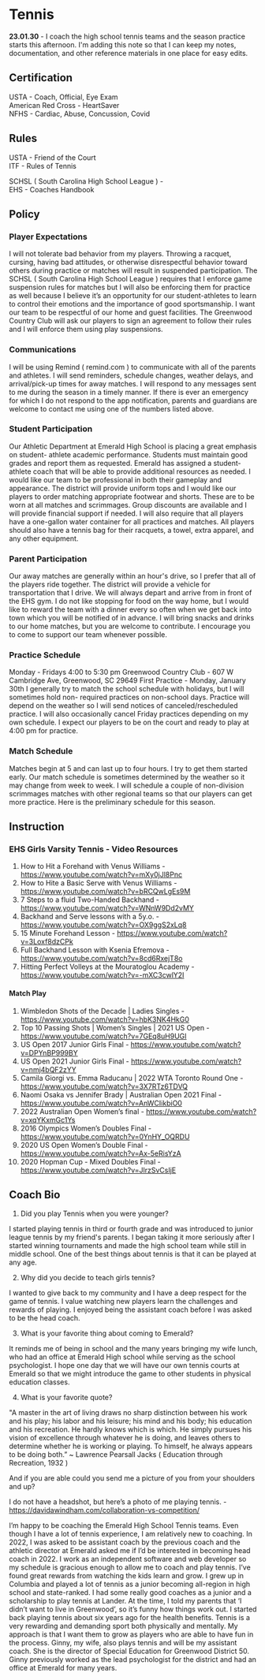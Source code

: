 # Tennis

**23.01.30** - I coach the high school tennis teams and the season practice starts this afternoon. I'm adding this note so that I can keep my notes, documentation, and other reference materials in one place for easy edits.

## Certification

USTA - Coach, Official, Eye Exam  
American Red Cross - HeartSaver  
NFHS - Cardiac, Abuse, Concussion, Covid

## Rules 

USTA - Friend of the Court  
ITF - Rules of Tennis

SCHSL ( South Carolina High School League ) -   
EHS - Coaches Handbook  


## Policy

### Player Expectations
I will not tolerate bad behavior from my players. Throwing a racquet, cursing, having bad attitudes, or otherwise disrespectful behavior toward others during practice or matches will result in suspended participation. The SCHSL ( South Carolina High School League ) requires that I enforce game suspension rules for matches but I will also be enforcing them for practice as well because I believe it’s an opportunity for our student-athletes to learn to control their emotions and the importance of good sportsmanship. I want our team to be respectful of our home and guest facilities. The Greenwood Country Club will ask our players to sign an agreement to follow their rules and I will enforce them using play suspensions.

### Communications
I will be using Remind ( remind.com ) to communicate with all of the parents and athletes. I will send reminders, schedule changes, weather delays, and arrival/pick-up times for away matches. I will respond to any messages sent to me during the season in a timely manner. If there is ever an emergency for which I do not respond to the app notification, parents and guardians are welcome to contact me using one of the numbers listed above.

### Student Participation
Our Athletic Department at Emerald High School is placing a great emphasis on student- athlete academic performance. Students must maintain good grades and report them as requested. Emerald has assigned a student-athlete coach that will be able to provide additional resources as needed. I would like our team to be professional in both their gameplay and appearance. The district will provide uniform tops and I would like our players to order matching appropriate footwear and shorts. These are to be worn at all matches and scrimmages. Group discounts are available and I will provide financial support if needed. I will also require that all players have a one-gallon water container for all practices and matches. All players should also have a tennis bag for their racquets, a towel, extra apparel, and any other equipment.

### Parent Participation
Our away matches are generally within an hour's drive, so I prefer that all of the players ride together. The district will provide a vehicle for transportation that I drive. We will always depart and arrive from in front of the EHS gym. I do not like stopping for food on the way home, but I would like to reward the team with a dinner every so often when we get back into town which you will be notified of in advance. I will bring snacks and drinks to our home matches, but you are welcome to contribute. I encourage you to come to support our team whenever possible.

### Practice Schedule
Monday - Fridays 4:00 to 5:30 pm
Greenwood Country Club - 607 W Cambridge Ave, Greenwood, SC 29649 First Practice - Monday, January 30th
I generally try to match the school schedule with holidays, but I will sometimes hold non- required practices on non-school days. Practice will depend on the weather so I will send notices of canceled/rescheduled practice. I will also occasionally cancel Friday practices depending on my own schedule. I expect our players to be on the court and ready to play at 4:00 pm for practice.

### Match Schedule
Matches begin at 5 and can last up to four hours. I try to get them started early. Our match schedule is sometimes determined by the weather so it may change from week to week. I will schedule a couple of non-division scrimmages matches with other regional teams so that our players can get more practice. Here is the preliminary schedule for this season.

## Instruction

### EHS Girls Varsity Tennis - Video Resources

1. How to Hit a Forehand with Venus Williams - https://www.youtube.com/watch?v=mXy0jJl8Pnc
2. How to Hite a Basic Serve with Venus Williams - https://www.youtube.com/watch?v=bRCQwLgEs9M
3. 7 Steps to a fluid Two-Handed Backhand - https://www.youtube.com/watch?v=WNnW9Dd2vMY
4. Backhand and Serve lessons with a 5y.o. - https://www.youtube.com/watch?v=OX9ggS2xLq8
5. 15 Minute Forehand Lesson - https://www.youtube.com/watch?v=3Loxf8dzCPk
6. Full Backhand Lesson with Ksenia Efremova - https://www.youtube.com/watch?v=8cd6RxejT8o
7. Hitting Perfect Volleys at the Mouratoglou Academy - https://www.youtube.com/watch?v=-mXC3cwlY2I


#### Match Play
1. Wimbledon Shots of the Decade | Ladies Singles - https://www.youtube.com/watch?v=hbK3NK4HkG0
2. Top 10 Passing Shots | Women’s Singles | 2021 US Open - https://www.youtube.com/watch?v=7GEq8uH9UGI
3. US Open 2017 Junior Girls Final - https://www.youtube.com/watch?v=DPYnBP999BY
4. US Open 2021 Junior Girls Final - https://www.youtube.com/watch?v=nmj4bQF2zYY
5. Camila Giorgi vs. Emma Raducanu | 2022 WTA Toronto Round One - https://www.youtube.com/watch?v=3X7RTz6TDVQ
6. Naomi Osaka vs Jennifer Brady | Australian Open 2021 Final - https://www.youtube.com/watch?v=AnWCIikbiO0
7. 2022 Australian Open Women’s final - https://www.youtube.com/watch?v=xqYKxmGc1Ys
8. 2016 Olympics Women’s Doubles Final - https://www.youtube.com/watch?v=0YnHY_OQRDU
9. 2020 US Open Women’s Double Final - https://www.youtube.com/watch?v=Ax-5eRisYzA
10. 2020 Hopman Cup - Mixed Doubles Final - https://www.youtube.com/watch?v=JlrzSvCsIjE


## Coach Bio 


1. Did you play Tennis when you were younger? 

I started playing tennis in third or fourth grade and was introduced to junior league tennis by my friend's parents. I began taking it more seriously after I started winning tournaments and made the high school team while still in middle school. One of the best things about tennis is that it can be played at any age. 

2. Why did you decide to teach girls tennis? 

I wanted to give back to my community and I have a deep respect for the game of tennis. I value watching new players learn the challenges and rewards of playing.  I enjoyed being the assistant coach before I was asked to be the head coach.  

3. What is your favorite thing about coming to Emerald? 

It reminds me of being in school and the many years bringing my wife lunch, who had an office at Emerald High school while serving as the school psychologist. I hope one day that we will have our own tennis courts at Emerald so that we might introduce the game to other students in physical education classes. 

4. What is your favorite quote? 

"A master in the art of living draws no sharp distinction between his work and his play; his labor and his leisure; his mind and his body; his education and his recreation. He hardly knows which is which. He simply pursues his vision of excellence through whatever he is doing, and leaves others to determine whether he is working or playing. To himself, he always appears to be doing both.” ~ Lawrence Pearsall Jacks ( Education through Recreation, 1932 )


And if you are able could you send me a picture of you from your shoulders and up? 

I do not have a headshot, but here’s a photo of me playing tennis. - https://davidawindham.com/collaboration-vs-competition/


I’m happy to be coaching the Emerald High School Tennis teams. Even though I have a lot of tennis experience, I am relatively new to coaching. In 2022, I was asked to be assistant coach by the previous coach and the athletic director at Emerald asked me if I’d be interested in becoming head coach in 2022. I work as an independent software and web developer so my schedule is gracious enough to allow me to coach and play tennis. I’ve found great rewards from watching the kids learn and grow. I grew up in Columbia and played a lot of tennis as a junior becoming all-region in high school and state-ranked. I had some really good coaches as a junior and a scholarship to play tennis at Lander. At the time, I told my parents that ‘I didn’t want to live in Greenwood’, so it’s funny how things work out. I started back playing tennis about six years ago for the health benefits. Tennis is a very rewarding and demanding sport both physically and mentally. My approach is that I want them to grow as players who are able to have fun in the process. Ginny, my wife, also plays tennis and will be my assistant coach. She is the director of Special Education for Greenwood District 50. Ginny previously worked as the lead psychologist for the district and had an office at Emerald for many years.